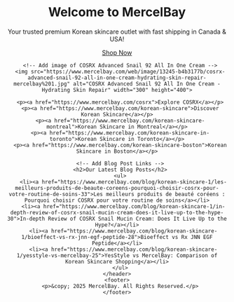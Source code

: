 <html lang="en">
  <head>
    <meta charset="UTF-8">
    <meta name="viewport" content="width=device-width, initial-scale=1.0">
    <meta name="description" content="MercelBay - Trusted Premium Korean Skincare with Fast Shipping across Canada & USA. Shop top brands like COSRX, Beauty of Joseon, and more.">
    <meta name="keywords" content="MercelBay, Korean skincare, fast shipping, COSRX, Beauty of Joseon, skincare products, skincare consultation">
    <meta name="robots" content="index, follow">
    <title>MercelBay - Trusted Premium Korean Skincare Outlet</title>
  </head>
  <body>
    <header>
      <h1>Welcome to MercelBay</h1>
      <p>Your trusted premium Korean skincare outlet with fast shipping in Canada & USA!</p>
      <p><a href="https://www.mercelbay.com">Shop Now</a></p>

      <!-- Add image of COSRX Advanced Snail 92 All In One Cream -->
      <img src="https://www.mercelbay.com/web/image/13245-b4b3177b/cosrx-advanced-snail-92-all-in-one-cream-hydrating-skin-repair-mercelbay%201.jpg" alt="COSRX Advanced Snail 92 All In One Cream - Hydrating Skin Repair" width="300" height="400">

      <p><a href="https://www.mercelbay.com/cosrx">Explore COSRX</a></p>
      <p><a href="https://www.mercelbay.com/korean-skincare">Discover Korean Skincare</a></p>
      <p><a href="https://www.mercelbay.com/korean-skincare-montreal">Korean Skincare in Montreal</a></p>
      <p><a href="https://www.mercelbay.com/korean-skincare-in-toronto">Korean Skincare in Toronto</a></p>
      <p><a href="https://www.mercelbay.com/korean-skincare-boston">Korean Skincare in Boston</a></p>

      <!-- Add Blog Post Links -->
      <h2>Our Latest Blog Posts</h2>
      <ul>
        <li><a href="https://www.mercelbay.com/blog/korean-skincare-1/les-meilleurs-produits-de-beaute-coreens-pourquoi-choisir-cosrx-pour-votre-routine-de-soins-33">Les meilleurs produits de beauté coréens : Pourquoi choisir COSRX pour votre routine de soins</a></li>
        <li><a href="https://www.mercelbay.com/blog/korean-skincare-1/in-depth-review-of-cosrx-snail-mucin-cream-does-it-live-up-to-the-hype-30">In-depth Review of COSRX Snail Mucin Cream: Does It Live Up to the Hype?</a></li>
        <li><a href="https://www.mercelbay.com/blog/korean-skincare-1/bioeffect-vs-rx-jnn-egf-peptide-28">Bioeffect vs Rx JNN EGF Peptide</a></li>
        <li><a href="https://www.mercelbay.com/blog/korean-skincare-1/yesstyle-vs-mercelbay-25">YesStyle vs MercelBay: Comparison of Korean Skincare Shopping</a></li>
      </ul>
    </header>
    <footer>
      <p>&copy; 2025 MercelBay. All Rights Reserved.</p>
    </footer>
  </body>
</html>
